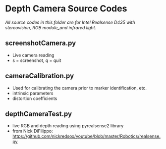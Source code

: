 # Depth Camera Source Codes
_All source codes in this folder are for Intel Realsense D435 with stereovision, RGB module_and infrared light._

## screenshotCamera.py
- Live camera reading
- s = screenshot, q = quit

## cameraCalibration.py
- Used for calibrating the camera prior to marker identification, etc.
- intrinsic parameters
- distortion coefficients

## depthCameraTest.py
- live RGB and depth reading using pyrealsense2 library
- from Nick DiFilippo: https://github.com/nickredsox/youtube/blob/master/Robotics/realsense.py


